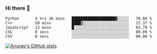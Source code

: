 ### Hi there 👋
<!--START_SECTION:waka-->

```text
Python       4 hrs 26 mins   ███████████████████▓░░░░░   78.66 %
C++          58 mins         ████▒░░░░░░░░░░░░░░░░░░░░   17.37 %
JavaScript   12 mins         █░░░░░░░░░░░░░░░░░░░░░░░░   03.79 %
CSS          0 secs          ░░░░░░░░░░░░░░░░░░░░░░░░░   00.09 %
CSV          0 secs          ░░░░░░░░░░░░░░░░░░░░░░░░░   00.08 %
```

<!--END_SECTION:waka-->
[![Anurag's GitHub stats](https://github-readme-stats.vercel.app/api?username=Kevinbarrero)](https://github.com/anuraghazra/github-readme-stats)
<!--
**Kevinbarrero/Kevinbarrero** is a ✨ _special_ ✨ repository because its `README.md` (this file) appears on your GitHub profile.

Here are some ideas to get you started:

- 🔭 I’m currently working on ...
- 🌱 I’m currently learning ...
- 👯 I’m looking to collaborate on ...
- 🤔 I’m looking for help with ...
- 💬 Ask me about ...
- 📫 How to reach me: ...
- 😄 Pronouns: ...
- ⚡ Fun fact: ...

-->


